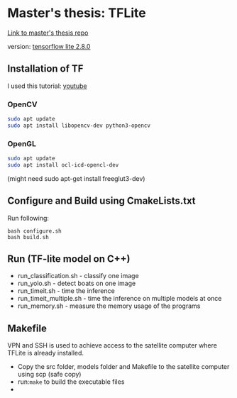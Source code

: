 # Master's thesis: TFLite
[Link to master's thesis repo](https://github.com/Sara980710/master_thesis)

version: [tensorflow lite 2.8.0](https://github.com/tensorflow/tensorflow/releases/tag/v2.8.0)

## Installation of TF
I used this tutorial: [youtube](https://www.youtube.com/playlist?list=PLYV_j9XEhvorTV-ClcNA2xUb5YsdUHgRX)

### OpenCV
````bash
sudo apt update
sudo apt install libopencv-dev python3-opencv
````
### OpenGL
````bash
sudo apt update
sudo apt install ocl-icd-opencl-dev
````
(might need sudo apt-get install freeglut3-dev)

## Configure and Build using CmakeLists.txt
Run following:
````
bash configure.sh
bash build.sh
````
## Run (TF-lite model on C++)
* run_classification.sh - classify one image
* run_yolo.sh - detect boats on one image
* run_timeit.sh - time the inference
* run_timeit_multiple.sh - time the inference on multiple models at once
* run_memory.sh - measure the memory usage of the programs

## Makefile
VPN and SSH is used to achieve access to the satellite computer where TFLite is already installed.
* Copy the src folder, models folder and Makefile to the satellite computer using scp (safe copy)
* run:```` make ```` to build the executable files
* 

